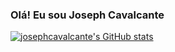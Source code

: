 ### Olá! Eu sou Joseph Cavalcante

[![josephcavalcante's GitHub stats](https://github-readme-stats.vercel.app/api?username=josephcavalcante)](https://github.com/josephcavalcante/github-readme-stats)
